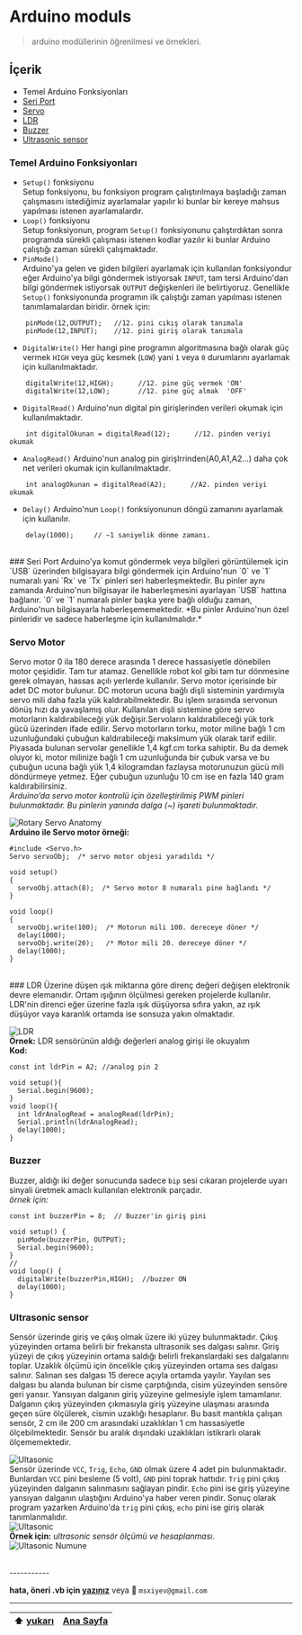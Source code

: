 # Arduino moduls
> arduino modüllerinin öğrenilmesi ve örnekleri.

## İçerik
- Temel Arduino Fonksiyonları
- [Seri Port](https://github.com/mahammad/CENG200_STAJ1/blob/master/arduino-exp/t_models.md#seri-port)
- [Servo](https://github.com/mahammad/CENG200_STAJ1/blob/master/arduino-exp/t_models.md#servo-motor)
- [LDR](https://github.com/mahammad/CENG200_STAJ1/blob/master/arduino-exp/t_models.md#ldr)
- [Buzzer](https://github.com/mahammad/CENG200_STAJ1/blob/master/arduino-exp/t_models.md#buzzer)
- [Ultrasonic sensor](https://github.com/mahammad/CENG200_STAJ1/blob/master/arduino-exp/t_models.md#ultrasonic-sensor)

### Temel Arduino Fonksiyonları

 - `Setup()` fonksiyonu <br>
    Setup fonksiyonu, bu fonksiyon program çalıştırılmaya başladığı zaman çalışmasını istediğimiz ayarlamalar yapılır ki bunlar bir kereye mahsus yapılması istenen ayarlamalardır. <br>
 - `Loop()` fonksiyonu <br> 
    Setup fonksiyonun, program `Setup()` fonksiyonunu çalıştırdıktan sonra programda sürekli çalışması istenen kodlar yazılır ki bunlar Arduino çalıştığı zaman sürekli çalışmaktadır.
 - `PinMode()` <br>
    Arduino'ya gelen ve giden bilgileri ayarlamak için kullanılan fonksiyondur eğer Arduino'ya bilgi göndermek istiyorsak `INPUT`, tam tersi Arduino'dan bilgi göndermek istiyorsak `OUTPUT`  değişkenleri ile belirtiyoruz. Genellikle `Setup()` fonksiyonunda programın ilk çalıştığı zaman yapılması istenen tanımlamalardan biridir. 
      örnek için: <br>
```Arduino
    pinMode(12,OUTPUT);   //12. pini cıkış olarak tanımala 
    pinMode(12,INPUT);    //12. pini giriş olarak tanımala 
```
 - `DigitalWrite()`
    Her hangi pine programın algoritmasına bağlı olarak güç vermek `HIGH` veya güç kesmek (`LOW`) yani `1` veya `0` durumlarını ayarlamak için kullanılmaktadır. 
```Arduino
    digitalWrite(12,HIGH);      //12. pine güç vermek 'ON'
    digitalWrite(12,LOW);       //12. pine güç almak  'OFF'
```
 - `DigitalRead()`
    Arduino'nun digital pin girişlerinden verileri okumak için kullanılmaktadır.
```Arduino
    int digitalOkunan = digitalRead(12);      //12. pinden veriyi okumak
``` 
 - `AnalogRead()`
    Arduino'nun analog pin girişlrrinden(A0,A1,A2...) daha çok net verileri okumak için kullanılmaktadır.
```Arduino
    int analogOkunan = digitalRead(A2);      //A2. pinden veriyi okumak
``` 
 - `Delay()`
    Arduino'nun `Loop()` fonksiyonunun döngü zamanını ayarlamak için kullanılır.
```Arduino
    delay(1000);     // ~1 saniyelik dönme zamanı.
```
 
<br>
### Seri Port
Arduino'ya komut göndermek veya bilgileri görüntülemek için `USB` üzerinden bilgisayara bilgi göndermek için Arduino'nun `0` ve `1` numaralı yani `Rx` ve `Tx` pinleri seri haberleşmektedir. Bu pinler aynı zamanda Arduino'nun bilgisayar ile haberleşmesini ayarlayan `USB` hattına bağlanır. `0` ve `1` numaralı pinler başka yere bağlı olduğu zaman, Arduino'nun bilgisayarla haberleşememektedir. *Bu pinler Arduino'nun özel pinleridir ve sadece haberleşme için kullanılmalıdır.*

### Servo Motor
Servo motor 0 ila 180 derece arasında 1 derece hassasiyetle dönebilen motor çeşididir. Tam tur atamaz. Genellikle robot kol gibi tam tur dönmesine gerek olmayan, hassas açılı yerlerde kullanılır. Servo motor içerisinde bir adet DC motor bulunur. DC motorun ucuna bağlı dişli sisteminin yardımıyla servo mili daha fazla yük kaldırabilmektedir. Bu işlem sırasında servonun dönüş hızı da yavaşlamış olur. Kullanılan dişli sistemine göre servo motorların kaldırabileceği yük değişir.Servoların kaldırabileceği yük tork gücü üzerinden ifade edilir. Servo motorların torku, motor miline bağlı 1 cm uzunluğundaki çubuğun kaldırabileceği maksimum yük olarak tarif edilir. Piyasada bulunan servolar genellikle 1,4 kgf.cm torka sahiptir. Bu da demek oluyor ki, motor milinize bağlı 1 cm uzunluğunda bir çubuk varsa ve bu çubuğun ucuna bağlı yük 1,4 kilogramdan fazlaysa motorunuzun gücü mili döndürmeye yetmez. Eğer çubuğun uzunluğu 10 cm ise en fazla 140 gram kaldırabilirsiniz.
<br>
*Arduino’da servo motor kontrolü için özelleştirilmiş PWM pinleri bulunmaktadır. Bu pinlerin yanında dalga (~) işareti bulunmaktadır.* <br>

![Rotary Servo Anatomy](/arduino-exp/img/servo.png ) 
<br>
**Arduino ile Servo motor örneği:**
```Arduino
#include <Servo.h>  
Servo servoObj;  /* servo motor objesi yaradıldı */

void setup()
{
  servoObj.attach(8);  /* Servo motor 8 numaralı pine bağlandı */
}
 
void loop()
{
  servoObj.write(100);  /* Motorun mili 100. dereceye döner */
  delay(1000);
  servoObj.write(20);   /* Motor mili 20. dereceye döner */
  delay(1000);
}
```
<br>
### LDR
 Üzerine düşen ışık miktarına göre direnç değeri değişen elektronik devre elemanıdır. Ortam ışığının ölçülmesi gereken projelerde kullanılır. LDR'nin direnci eğer üzerine fazla ışık düşüyorsa sıfıra yakın, az ışık düşüyor vaya karanlık ortamda ise sonsuza yakın olmaktadır.

![LDR](/arduino-exp/img/ldr.jpg ) 
<br>
**Örnek:** LDR sensörünün aldığı değerleri analog girişi ile okuyalım<br> **Kod:**

```Arduino
const int ldrPin = A2; //analog pin 2

void setup(){
  Serial.begin(9600);
}
void loop(){
  int ldrAnalogRead = analogRead(ldrPin);
  Serial.println(ldrAnalogRead);
  delay(1000);
}
```
### Buzzer
Buzzer, aldığı iki değer sonucunda sadece `bip` sesi cıkaran projelerde uyarı sinyali üretmek amaclı kullanılan elektronik parçadır. <br> *örnek için:* 
```Arduino
const int buzzerPin = 8;  // Buzzer'in giriş pini

void setup() {
  pinMode(buzzerPin, OUTPUT);
  Serial.begin(9600); 
}
//
void loop() {
  digitalWrite(buzzerPin,HIGH);  //buzzer ON
  delay(1000);
}
```

### Ultrasonic sensor
Sensör üzerinde giriş ve çıkış olmak üzere iki yüzey bulunmaktadır. Çıkış yüzeyinden ortama belirli bir frekansta ultrasonik ses dalgası salınır. Giriş yüzeyi de çıkış yüzeyinin ortama saldığı belirli frekanslardaki ses dalgalarını toplar. Uzaklık ölçümü için öncelikle çıkış yüzeyinden ortama ses dalgası salınır. Salınan ses dalgası 15 derece açıyla ortamda yayılır. Yayılan ses dalgası bu alanda bulunan bir cisme çarptığında, cisim yüzeyinden sensöre geri yansır. Yansıyan dalganın giriş yüzeyine gelmesiyle işlem tamamlanır. Dalganın çıkış yüzeyinden çıkmasıyla giriş yüzeyine ulaşması arasında geçen süre ölçülerek, cismin uzaklığı hesaplanır. Bu basit mantıkla çalışan sensör, 2 cm ile 200 cm arasındaki uzaklıkları 1 cm hassasiyetle ölçebilmektedir. Sensör bu aralık dışındaki uzaklıkları istikrarlı olarak ölçememektedir. <br>

![Ultasonic](/arduino-exp/img/ultrasonic.png) <br> 
Sensör üzerinde `VCC`, `Trig`, `Echo`, `GND` olmak üzere 4 adet pin bulunmaktadır. Bunlardan `VCC` pini besleme (5 volt), `GND` pini toprak hattıdır. `Trig` pini çıkış yüzeyinden dalganın salınmasını sağlayan pindir. `Echo` pini ise giriş yüzeyine yansıyan dalganın ulaştığını Arduino'ya haber veren pindir. Sonuç olarak program yazarken Arduino'da `trig` pini çıkış, `echo` pini ise giriş olarak tanımlanmalıdır. <br>
![Ultasonic](/arduino-exp/img/ultrasonic1.png) <br>
**Örnek için:** *ultrasonic sensör ölçümü ve hesaplanması.* <br>
![Ultasonic Numune](/arduino-exp/img/Ultrasonic-Sensor-Equasions.png ) <br>

<br>
-----------

**hata, öneri .vb için [yazınız](https://github.com/mahammad/CENG200_STAJ1/issues/new)** veya :email: `msxiyev@gmail.com`

---------------------------
 :arrow_up: [yukarı](https://github.com/mahammad/CENG200_STAJ1/blob/master/arduino-exp/t_models.md#arduino-moduls)| [Ana Sayfa](https://github.com/mahammad/CENG200_STAJ1/blob/master/rm/tr.md#azerkosmos-staj-program%C4%B1-g%C3%B6revleri)       
 ---|----
